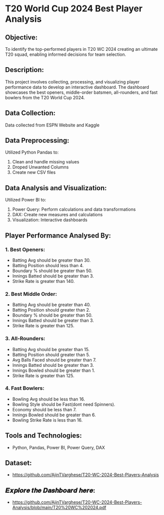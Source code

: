 # T20 World Cup 2024 Best Player Analysis

## Objective:
To identify the top-performed players in T20 WC 2024 creating an ultimate T20 squad, enabling informed decisions for team selection.

## Description:
This project involves collecting, processing, and visualizing player performance data to develop an interactive dashboard. The dashboard showcases the best openers, middle-order batsmen, all-rounders, and fast bowlers from the T20 World Cup 2024.

## Data Collection:
Data collected from ESPN Website and Kaggle

## Data Preprocessing:
Utilized Python Pandas to:

1. Clean and handle missing values
2. Droped Unwanted Columns
3. Create new CSV files

## Data Analysis and Visualization:

Utilized Power BI to:

1. Power Query: Perform calculations and data transformations
2. DAX: Create new measures and calculations
3. Visualization: Interactive dashboards

## Player Performance Analysed By:
### 1. Best Openers:
   - Batting Avg should be greater than 30.
   - Batting Position should less than 4.
   - Boundary % should be greater than 50.
   - Innings Batted should be greater than 3.
   - Strike Rate is greater than 140.
### 2. Best Middle Order:
   - Batting Avg should be greater than 40.
   - Batting Position should greater than 2.
   - Boundary % should be greater than 50.
   - Innings Batted should be greater than 3.
   - Strike Rate is greater than 125.
### 3. All-Rounders:
   - Batting Avg should be greater than 15.
   - Batting Position should greater than 5.
   - Avg Balls Faced should be greater than 7.
   - Innings Batted should be greater than 3.
   - Innings Bowled should be greater than 1.
   - Strike Rate is greater than 125.
### 4. Fast Bowlers:
   - Bowling Avg should be less than 16.
   - Bowling Style should be Fast(dont need Spinners).
   - Economy should be less than 7.
   - Innings Bowled should be greater than 6.
   - Bowling Strike Rate is less than 16.

## Tools and Technologies:
- Python, Pandas, Power BI, Power Query, DAX


## Dataset:
- https://github.com/AjinTVarghese/T20-WC-2024-Best-Players-Analysis
## 𝑬𝒙𝒑𝒍𝒐𝒓𝒆 𝒕𝒉𝒆 𝑫𝒂𝒔𝒉𝒃𝒐𝒂𝒓𝒅 𝒉𝒆𝒓𝒆:
- https://github.com/AjinTVarghese/T20-WC-2024-Best-Players-Analysis/blob/main/T20%20WC%202024.pdf
